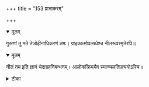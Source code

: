 +++
title = "153 प्राभाकरम्"

+++


<details open><summary>मूलम्</summary>

गुरूणां तु मते तेजोहीनाधिकरणं तमः। ग्राहकात्मोपलब्धेश्च नीलरूपस्मृतेरपि॥
</details>



<details open><summary>मूलम्</summary>

नीलं तम इति ज्ञानं भेदाग्रहनिबन्धनम्। आलोकक्रिययैव स्याच्चलतिप्रत्ययोऽपिच॥
</details>



<details><summary>टीका</summary>

वा. प.[1-111]
</details>

